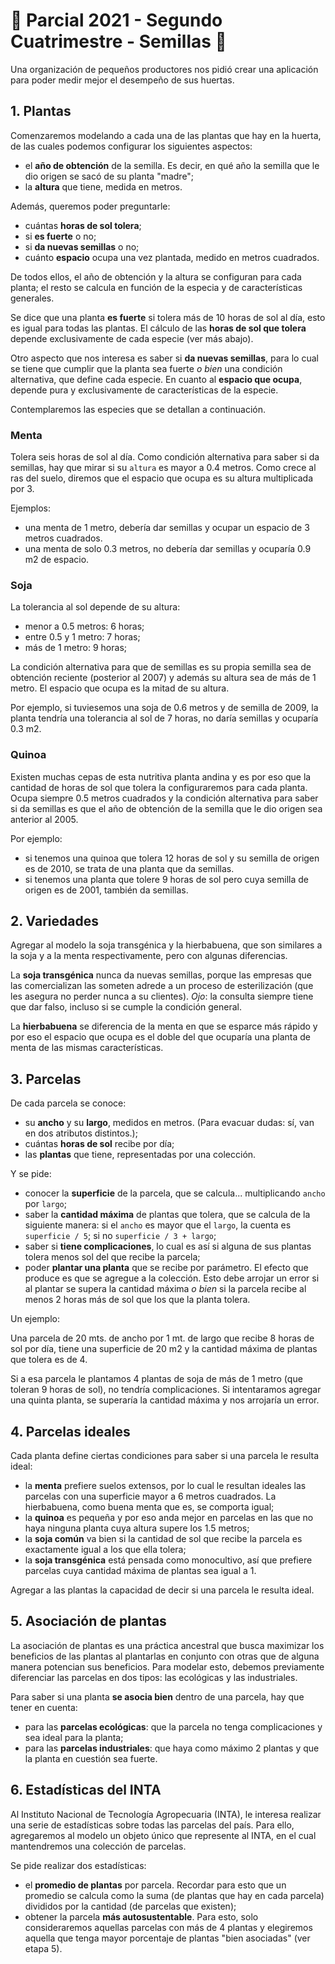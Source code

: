 
# 🌱 Parcial 2021 - Segundo Cuatrimestre - Semillas  🌱


Una organización de pequeños productores nos pidió crear una aplicación para poder medir mejor el desempeño de sus huertas.

## 1. Plantas

Comenzaremos modelando a cada una de las plantas que hay en la huerta, de las cuales podemos configurar los siguientes aspectos:

* el **año de obtención** de la semilla. Es decir, en qué año la semilla que le dio origen se sacó de su planta "madre";
* la **altura** que tiene, medida en metros.

Además, queremos poder preguntarle:

* cuántas **horas de sol tolera**;
* si **es fuerte** o no;
* si **da nuevas semillas** o no;
* cuánto **espacio** ocupa una vez plantada, medido en metros cuadrados.

De todos ellos, el año de obtención y la altura se configuran para cada planta; el resto se calcula en función de la especia y de características generales.

Se dice que una planta **es fuerte** si tolera más de 10 horas de sol al día, esto es igual para todas las plantas. El cálculo de las **horas de sol que tolera** 
depende exclusivamente de cada especie (ver más abajo).

Otro aspecto que nos interesa es saber si **da nuevas semillas**, para lo cual se tiene que cumplir que la planta sea fuerte _o bien_ una condición alternativa, que define 
cada especie. En cuanto al **espacio que ocupa**, depende pura y exclusivamente de características de la especie.

Contemplaremos las especies que se detallan a continuación.

### Menta
Tolera seis horas de sol al día. Como condición alternativa para saber si da semillas, hay que mirar si su `altura` es mayor a 0.4 metros. Como crece al ras del suelo, 
diremos que el espacio que ocupa es su altura multiplicada por 3.

Ejemplos:
* una menta de 1 metro, debería dar semillas y ocupar un espacio de 3 metros cuadrados.
* una menta de solo 0.3 metros, no debería dar semillas y ocuparía 0.9 m2 de espacio.

### Soja
La tolerancia al sol depende de su altura:
* menor a 0.5 metros: 6 horas;
* entre 0.5 y 1 metro: 7 horas;
* más de 1 metro: 9 horas;

La condición alternativa para que de semillas es su propia semilla sea de obtención reciente (posterior al 2007) y además su altura sea de más de 1 metro. El espacio que 
ocupa es la mitad de su altura.

Por ejemplo, si tuviesemos una soja de 0.6 metros y de semilla de 2009, la planta tendría una tolerancia al sol de 7 horas, no daría semillas y ocuparía 0.3 m2.

### Quinoa
Existen muchas cepas de esta nutritiva planta andina y es por eso que la cantidad de horas de sol que tolera la configuraremos para cada planta. Ocupa siempre 0.5 metros 
cuadrados y la condición alternativa para saber si da semillas es que el año de obtención de la semilla que le dio origen sea anterior al 2005.

Por ejemplo:
* si tenemos una quinoa que tolera 12 horas de sol y su semilla de origen es de 2010, se trata de una planta que da semillas.
* si tenemos una planta que tolere 9 horas de sol pero cuya semilla de origen es de 2001, también da semillas.

## 2. Variedades

Agregar al modelo la soja transgénica y la hierbabuena, que son similares a la soja y a la menta respectivamente, pero con algunas diferencias.

La **soja transgénica** nunca da nuevas semillas, porque las empresas que las comercializan las someten adrede a un proceso de esterilización (que les asegura no perder 
nunca a su clientes). _Ojo_: la consulta siempre tiene que dar falso, incluso si se cumple la condición general.

La **hierbabuena** se diferencia de la menta en que se esparce más rápido y por eso el espacio que ocupa es el doble del que ocuparía una planta de menta de las mismas 
características.

## 3. Parcelas

De cada parcela se conoce:
* su **ancho** y su **largo**, medidos en metros. (Para evacuar dudas: sí, van en dos atributos distintos.);
* cuántas **horas de sol** recibe por día;
* las **plantas** que tiene, representadas por una colección.

Y se pide:
* conocer la **superficie** de la parcela, que se calcula... multiplicando `ancho` por `largo`;
* saber la **cantidad máxima** de plantas que tolera, que se calcula de la siguiente manera: si el `ancho` es mayor que el `largo`, la cuenta es `superficie / 5`; 
si no `superficie / 3 + largo`;
* saber si **tiene complicaciones**, lo cual es así si alguna de sus plantas tolera menos sol del que recibe la parcela;
* poder **plantar una planta** que se recibe por parámetro. El efecto que produce es que se agregue a la colección. Esto debe arrojar un error si al plantar se supera 
la cantidad máxima _o bien_ si la parcela recibe al menos 2 horas más de sol que los que la planta tolera.

Un ejemplo:

Una parcela de 20 mts. de ancho por 1 mt. de largo que recibe 8 horas de sol por día, tiene una superficie de 20 m2 y la cantidad máxima de plantas que tolera es de 4.

Si a esa parcela le plantamos 4 plantas de soja de más de 1 metro (que toleran 9 horas de sol), no tendría complicaciones. Si intentaramos agregar una quinta planta, 
se superaría la cantidad máxima y nos arrojaría un error.


## 4. Parcelas ideales

Cada planta define ciertas condiciones para saber si una parcela le resulta ideal:

* la **menta** prefiere suelos extensos, por lo cual le resultan ideales las parcelas con una superficie mayor a 6 metros cuadrados. La hierbabuena, como buena menta que es, 
se comporta igual;
* la **quinoa** es pequeña y por eso anda mejor en parcelas en las que no haya ninguna planta cuya altura supere los 1.5 metros;
* la **soja común** va bien si la cantidad de sol que recibe la parcela es exactamente igual a los que ella tolera;
* la **soja transgénica** está pensada como monocultivo, así que prefiere parcelas cuya cantidad máxima de plantas sea igual a 1.

Agregar a las plantas la capacidad de decir si una parcela le resulta ideal.

## 5. Asociación de plantas

La asociación de plantas es una práctica ancestral que busca maximizar los beneficios de las plantas al plantarlas en conjunto con otras que de alguna manera potencian 
sus beneficios. Para modelar esto, debemos previamente diferenciar las parcelas en dos tipos: las ecológicas y las industriales.

Para saber si una planta **se asocia bien** dentro de una parcela, hay que tener en cuenta:
* para las **parcelas ecológicas**: que la parcela no tenga complicaciones y sea ideal para la planta;
* para las **parcelas industriales**: que haya como máximo 2 plantas y que la planta en cuestión sea fuerte.

## 6. Estadísticas del INTA

Al Instituto Nacional de Tecnología Agropecuaria (INTA), le interesa realizar una serie de estadísticas sobre todas las parcelas del país. Para ello, agregaremos 
al modelo un objeto único que represente al INTA, en el cual mantendremos una colección de parcelas.

Se pide realizar dos estadísticas:
* el **promedio de plantas** por parcela. Recordar para esto que un promedio se calcula como la suma (de plantas que hay en cada parcela) divididos por la cantidad 
(de parcelas que existen);
* obtener la parcela **más autosustentable**. Para esto, solo consideraremos aquellas parcelas con más de 4 plantas y elegiremos aquella que tenga mayor porcentaje de 
plantas "bien asociadas" (ver etapa 5).
